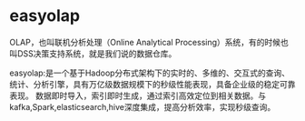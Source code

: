 # easyolap
OLAP，也叫联机分析处理（Online Analytical Processing）系统，有的时候也叫DSS决策支持系统，就是我们说的数据仓库。

easyolap:是一个基于Hadoop分布式架构下的实时的、多维的、交互式的查询、统计、分析引擎，具有万亿级数据规模下的秒级性能表现，具备企业级的稳定可靠表现。
数据即时导入，索引即时生成，通过索引高效定位到相关数据。与kafka,Spark,elasticsearch,hive深度集成，提高分析效率，实现秒级查询。
